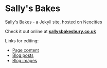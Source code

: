 # Sally's Bakes

Sally's Bakes - a Jekyll site, hosted on Neocities

Check it out online at **[sallysbakesbury.co.uk](https://sallysbakesbury.co.uk)**

Links for editing:

- [Page content](_pages)
- [Blog posts](_posts)
- [Blog images](blog-images)